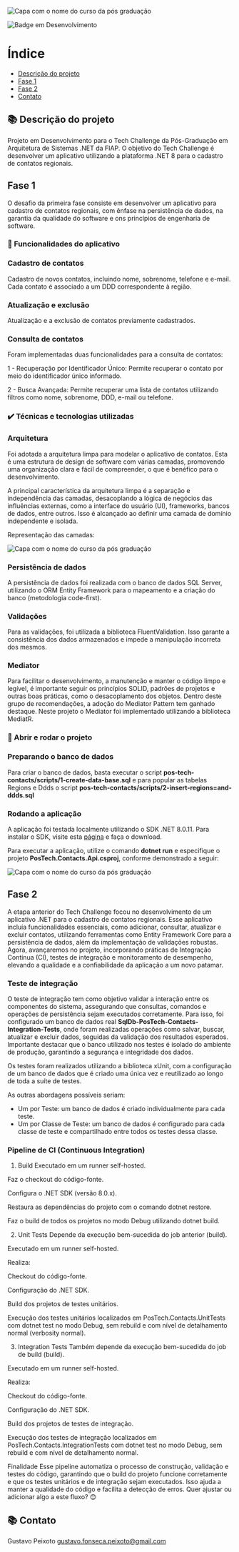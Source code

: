 ![Capa com o nome do curso da pós graduação](./assets/thumbnail.png)

![Badge em Desenvolvimento](http://img.shields.io/static/v1?label=STATUS&message=EM%20DESENVOLVIMENTO&color=GREEN&style=for-the-badge)

# Índice 

- [Descrição do projeto](#-descrição-do-projeto)
- [Fase 1](#fase-1)
- [Fase 2](#fase-2)
- [Contato](#-contato)

## 📚 Descrição do projeto

Projeto em Desenvolvimento para o Tech Challenge da Pós-Graduação em Arquitetura de Sistemas .NET da FIAP.
O objetivo do Tech Challenge é desenvolver um aplicativo utilizando a plataforma .NET 8 para o cadastro de contatos regionais. 

## Fase 1
O desafio da primeira fase consiste em desenvolver um aplicativo para cadastro de contatos regionais, com ênfase na persistência de dados, na garantia da qualidade do software e ons princípios de engenharia de software.

### 🔨 Funcionalidades do aplicativo

### Cadastro de contatos
Cadastro de novos contatos, incluindo nome, sobrenome, telefone e e-mail. Cada contato é associado a um DDD correspondente à região.

### Atualização e exclusão
Atualização e a exclusão de contatos previamente cadastrados.

### Consulta de contatos
Foram implementadas duas funcionalidades para a consulta de contatos:

1 - Recuperação por Identificador Único: Permite recuperar o contato por meio do identificador único informado.

2 - Busca Avançada: Permite recuperar uma lista de contatos utilizando filtros como nome, sobrenome, DDD, e-mail ou telefone.

### ✔️ Técnicas e tecnologias utilizadas

### Arquitetura

Foi adotada a arquitetura limpa para modelar o aplicativo de contatos. Esta é uma estrutura de design de software com várias camadas, promovendo uma organização clara e fácil de compreender, o que é benéfico para o desenvolvimento.

A principal característica da arquitetura limpa é a separação e independência das camadas, desacoplando a lógica de negócios das influências externas, como a interface do usuário (UI), frameworks, bancos de dados, entre outros. Isso é alcançado ao definir uma camada de domínio independente e isolada.

Representação das camadas:

![Capa com o nome do curso da pós graduação](./assets/clean-architecture.png)

### Persistência de dados

A persistência de dados foi realizada com o banco de dados SQL Server, utilizando o ORM Entity Framework para o mapeamento e a criação do banco (metodologia code-first).

### Validações

Para as validações, foi utilizada a biblioteca FluentValidation. Isso garante a consistência dos dados armazenados e impede a manipulação incorreta dos mesmos.

### Mediator

Para facilitar o desenvolvimento, a manutenção e manter o código limpo e legível, é importante seguir os princípios SOLID, padrões de projetos e outras boas práticas, como o desacoplamento dos objetos. Dentro deste grupo de recomendações, a adoção do Mediator Pattern tem ganhado destaque. Neste projeto o Mediator foi implementado utilizando a biblioteca MediatR.

### 📁 Abrir e rodar o projeto

### Preparando o banco de dados

Para criar o banco de dados, basta executar o script **pos-tech-contacts/scripts/1-create-data-base.sql** e para popular as tabelas Regions e Ddds o script **pos-tech-contacts/scripts/2-insert-regions=and-ddds.sql**

### Rodando a aplicação

A aplicação foi testada localmente utilizando o SDK .NET 8.0.11. Para instalar o SDK, visite esta [página](https://dotnet.microsoft.com/en-us/download/dotnet/8.0) e faça o download. 

Para executar a aplicação, utilize o comando **dotnet run** e especifique o projeto **PosTech.Contacts.Api.csproj**, conforme demonstrado a seguir:

![Capa com o nome do curso da pós graduação](./assets/dotnet-run-command.png)

## Fase 2

A etapa anterior do Tech Challenge focou no desenvolvimento de um aplicativo .NET para o cadastro de contatos regionais. Esse aplicativo incluía funcionalidades essenciais, como adicionar, consultar, atualizar e excluir contatos, utilizando ferramentas como Entity Framework Core para a persistência de dados, além da implementação de validações robustas. Agora, avançaremos no projeto, incorporando práticas de Integração Contínua (CI), testes de integração e monitoramento de desempenho, elevando a qualidade e a confiabilidade da aplicação a um novo patamar.

### Teste de integração

O teste de integração tem como objetivo validar a interação entre os componentes do sistema, assegurando que consultas, comandos e operações de persistência sejam executados corretamente. Para isso, foi configurado um banco de dados real **SqlDb-PosTech-Contacts-Integration-Tests**, onde foram realizadas operações como salvar, buscar, atualizar e excluir dados, seguidas da validação dos resultados esperados. Importante destacar que o banco utilizado nos testes é isolado do ambiente de produção, garantindo a segurança e integridade dos dados.

Os testes foram realizados utilizando a biblioteca xUnit, com a configuração de um banco de dados que é criado uma única vez e reutilizado ao longo de toda a suíte de testes.

As outras abordagens possíveis seriam:

- Um por Teste: um banco de dados é criado individualmente para cada teste.
- Um por Classe de Teste: um banco de dados é configurado para cada classe de teste e compartilhado entre todos os testes dessa classe.

### Pipeline de CI (**C**ontinuous **I**ntegration)

1. Build
Executado em um runner self-hosted.

Faz o checkout do código-fonte.

Configura o .NET SDK (versão 8.0.x).

Restaura as dependências do projeto com o comando dotnet restore.

Faz o build de todos os projetos no modo Debug utilizando dotnet build.

2. Unit Tests
Depende da execução bem-sucedida do job anterior (build).

Executado em um runner self-hosted.

Realiza:

Checkout do código-fonte.

Configuração do .NET SDK.

Build dos projetos de testes unitários.

Execução dos testes unitários localizados em PosTech.Contacts.UnitTests com dotnet test no modo Debug, sem rebuild e com nível de detalhamento normal (verbosity normal).

3. Integration Tests
Também depende da execução bem-sucedida do job de build (build).

Executado em um runner self-hosted.

Realiza:

Checkout do código-fonte.

Configuração do .NET SDK.

Build dos projetos de testes de integração.

Execução dos testes de integração localizados em PosTech.Contacts.IntegrationTests com dotnet test no modo Debug, sem rebuild e com nível de detalhamento normal.

Finalidade
Esse pipeline automatiza o processo de construção, validação e testes do código, garantindo que o build do projeto funcione corretamente e que os testes unitários e de integração sejam executados. Isso ajuda a manter a qualidade do código e facilita a detecção de erros. Quer ajustar ou adicionar algo a este fluxo? 😊



## 📚 Contato

Gustavo Peixoto
gustavo.fonseca.peixoto@gmail.com
